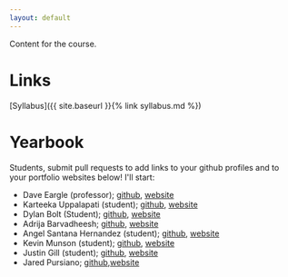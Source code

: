 ```yaml
---
layout: default
---
```


Content for the course.

# Links

[Syllabus]({{ site.baseurl }}{% link syllabus.md %})

# Yearbook

Students, submit pull requests to add links to your github profiles and to your
portfolio websites below! I'll start:

* Dave Eargle (professor); [github](https://github.com/deargle), [website](https://daveeargle.com)
* Karteeka Uppalapati (student); [github](https://github.com/KarteekaU/), [website](https://karteekau.github.io/)
* Dylan Bolt (Student); [github](https://github.com/DylanBolt), [website](https://dylanbolt.github.io/)
* Adrija Barvadheesh; [github](https://github.com/Adrija-B), [website](https://adrija-b.github.io)
* Angel Santana Hernandez (student); [github](https://github.com/iamAngelSH), [website](https://iamangelsh.github.io/) 
* Kevin Munson (student); [github](https://github.com/kevinmunson), [website](https://kevinmunson.github.io)
* Justin Gill (student); [github](https://github.com/JustinGill21), [website](https://justingill21.github.io/)
* Jared Pursiano; [github](https://github.com/japu0992),[website](https://https://japu0992.github.io/)
